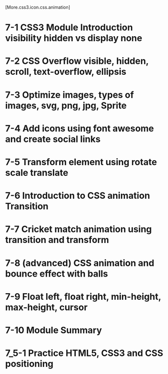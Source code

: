 [More.css3.icon.css.animation]

# 7-1 CSS3 Module Introduction visibility hidden vs display none
# 7-2 CSS Overflow visible, hidden, scroll, text-overflow, ellipsis
# 7-3 Optimize images, types of images, svg, png, jpg, Sprite
# 7-4 Add icons using font awesome and create social links
# 7-5 Transform element using rotate scale translate
# 7-6 Introduction to CSS animation Transition
# 7-7 Cricket match animation using transition and transform
# 7-8 (advanced) CSS animation and bounce effect with balls
# 7-9 Float left, float right, min-height, max-height, cursor
# 7-10 Module Summary
# 7_5-1 Practice HTML5, CSS3 and CSS positioning

